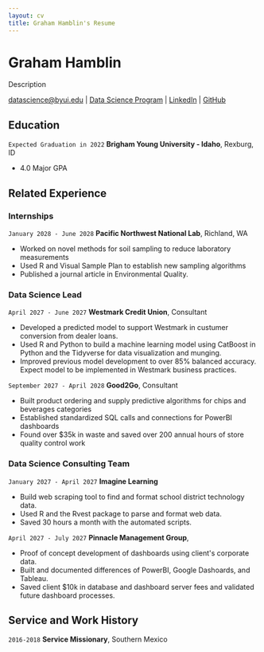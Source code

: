 ```yaml
---
layout: cv
title: Graham Hamblin's Resume
---
```

# Graham Hamblin
Description

<div id="webaddress">
<a href="datascience@byui.edu">datascience@byui.edu</a>
| <a href="https://byuidatascience.github.io/development.html">Data Science Program</a>
| <a href="https://www.linkedin.com/groups/13537407/">LinkedIn</a>
| <a href="https://github.com/byuids-resumes">GitHub</a>
</div>

<!-- https://www.monique.tech/the-art-of-markdown -->

## Education

`Expected Graduation in 2022`
__Brigham Young University - Idaho__, Rexburg, ID

- 4.0 Major GPA


## Related Experience

### Internships

`January 2028 - June 2028`
__Pacific Northwest National Lab__, Richland, WA

- Worked on novel methods for soil sampling to reduce laboratory measurements
- Used R and Visual Sample Plan to establish new sampling algorithms
- Published a journal article in Environmental Quality.

### Data Science Lead

`April 2027 - June 2027`
__Westmark Credit Union__, Consultant

- Developed a predicted model to support Westmark in custumer conversion from dealer loans.
- Used R and Python to build a machine learning model using CatBoost in Python and the Tidyverse for data visualization and munging. 
- Improved previous model development to over 85% balanced accuracy. Expect model to be implemented in Westmark business practices.

`September 2027 - April 2028`
__Good2Go__, Consultant

- Built product ordering and supply predictive algorithms for chips and beverages categories
- Established standardized SQL calls and connections for PowerBI dashboards
- Found over $35k in waste and saved over 200 annual hours of store quality control work 

### Data Science Consulting Team

`January 2027 - April 2027`
__Imagine Learning__

- Build web scraping tool to find and format school district technology data.
- Used R and the Rvest package to parse and format web data.
- Saved 30 hours a month with the automated scripts.

`April 2027 - July 2027`
__Pinnacle Management Group__, 

- Proof of concept development of dashboards using client's corporate data.
- Built and documented differences of PowerBI, Google Dashoards, and Tableau.
- Saved client $10k in database and dashboard server fees and validated future dashboard processes.


## Service and Work History

`2016-2018`
__Service Missionary__, Southern Mexico



<!-- ### Footer

Last updated: May 2013 -->


